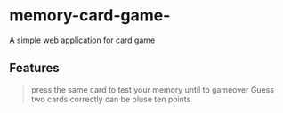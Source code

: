 # memory-card-game-
A simple web application for card game
## Features
>press the same card to test your memory
>until to gameover
>Guess two cards correctly can be pluse ten points
